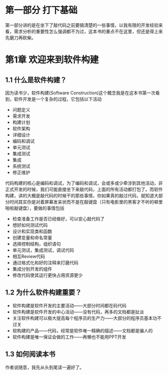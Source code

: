 # 第一部分 打下基础
第一部分讲的是在坐下了敲代码之前要搞清楚的一些事情，以我有限的开发经验来看，需求分析的重要性怎么强调都不为过，这本书的重点不在这里，但还是得上来先磨刀再砍柴。
# 第1章 欢迎来到软件构建
## 1.1 什么是软件构建？
因为读书少，软件构建(Software Construction)这个概念我是在这本书第一次看到，软件开发是一个复杂的过程，它包括以下活动
* 问题定义
* 需求开发
* 构建计划
* 软件架构
* 详细设计
* 编码和调试
* 单元测试
* 集成测试
* 集成
* 系统测试
* 修正维护

代码构建的核心是编码和调试，为了编码和调试，会或多或少牵涉到其他活动，非正式开发的时候，我们可能直接坐下来敲代码，上面的所有活动都打包了。而软件构建，讲的大概是敲代码的时候干的那些事情，你如果真的敲过代码，就知道大部分时间其实你是对着屏幕发呆状而不是在敲键盘（只有电影里的黑客才不听的噼里啪啦敲键盘），要做的事情包括
* 检查准备工作是否已经做好，可以安心敲代码了
* 想好如何测试代码
* 设计和实现类和函数
* 创建变量和命名常量
* 选择控制结构，组织语句
* 单元测试，集成测试，调试代码
* 相互Review代码
* 通过格式化和好的注释来打磨代码
* 集成分别开发的组件
* 修改代码使其运行更快占用资源更少

## 1.2 为什么软件构建重要？
* 软件构建是软件开发的主要活动——大部分时间都在码代码
* 软件构建是软件开发的中心活动——没有代码，再多的文档都是扯淡
* 关注软件构建可以极大提高每个程序员的生产力——大部分的程序员基本功不过关
* 软构建的产品——代码，经常是软件唯一精确的描述——文档都是骗人的
* 软件构建是唯一保证会做的工作——再懒也不能用PPT开发

## 1.3 如何阅读本书
作者说随意，我先从头到尾读一遍好了。
